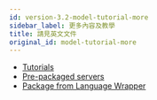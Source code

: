 ```yaml
---
id: version-3.2-model-tutorial-more
sidebar_label: 更多內容及教學
title: 請見英文文件
original_id: model-tutorial-more
---
```


+ [Tutorials](../model-deployment-tutorial-concepts)
+ [Pre-packaged servers](../model-deployment-prepackaged-server-intro)
+ [Package from Language Wrapper](../model-deployment-language-wrapper-intro)
